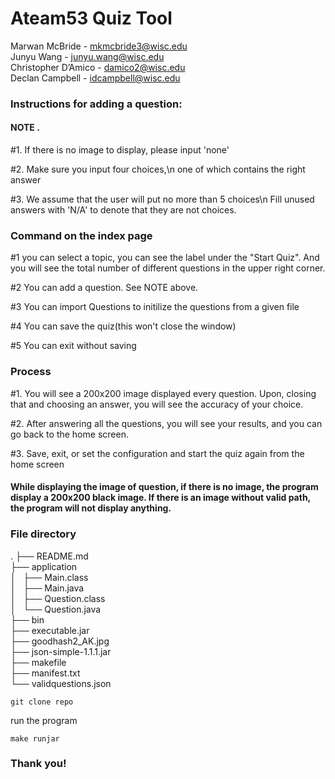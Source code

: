 # Ateam53 Quiz Tool  
Marwan McBride - mkmcbride3@wisc.edu   
Junyu Wang        - junyu.wang@wisc.edu   
Christopher D’Amico - damico2@wisc.edu   
Declan Campbell - idcampbell@wisc.edu   

### Instructions for adding a question:

#### NOTE . 

#1. If there is no image to display, please input 'none'

#2. Make sure you input four choices,\n one of which contains the right answer

#3. We assume that the user will put no more than 5 choices\n Fill unused answers with 'N/A' to denote that they are not choices.


### Command on the index page

#1 you can select a topic, you can see the label under the "Start Quiz". And you will see the total number of different questions in the upper right corner.  

#2 You can add a question. See NOTE above.

#3 You can import Questions to initilize the questions from a given file

#4 You can save the quiz(this won't close the window)

#5 You can exit without saving


### Process

#1. You will see a 200x200 image displayed every question. Upon, closing that and choosing an answer, you will see the accuracy of your choice.


#2. After answering all the questions, you will see your results, and you can go back to the home screen.

#3. Save, exit, or set the configuration and start the quiz again from the home screen

#### While displaying the image of question, if there is no image, the program display a 200x200 black image. If there is an image without valid path, the program will not display anything. 

### File directory
.
├── README.md   
├── application  
│   ├── Main.class  
│   ├── Main.java   
│   ├── Question.class   
│   └── Question.java   
├── bin   
├── executable.jar   
├── goodhash2_AK.jpg   
├── json-simple-1.1.1.jar   
├── makefile   
├── manifest.txt   
└── validquestions.json   

```
git clone repo
```

run the program
```
make runjar
```

### Thank you!

